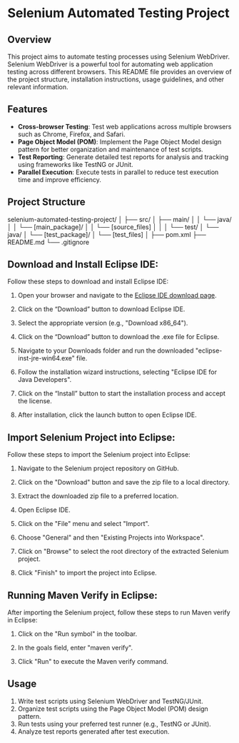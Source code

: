 # Selenium Automated Testing Project

## Overview

This project aims to automate testing processes using Selenium WebDriver. Selenium WebDriver is a powerful tool for automating web application testing across different browsers. This README file provides an overview of the project structure, installation instructions, usage guidelines, and other relevant information.

## Features

- **Cross-browser Testing**: Test web applications across multiple browsers such as Chrome, Firefox, and Safari.
- **Page Object Model (POM)**: Implement the Page Object Model design pattern for better organization and maintenance of test scripts.
- **Test Reporting**: Generate detailed test reports for analysis and tracking using frameworks like TestNG or JUnit.
- **Parallel Execution**: Execute tests in parallel to reduce test execution time and improve efficiency.

## Project Structure
selenium-automated-testing-project/
│
├── src/
│ ├── main/
│ │ └── java/
│ │ └── [main_package]/
│ │ └── [source_files]
│ │
│ └── test/
│ └── java/
│ └── [test_package]/
│ └── [test_files]
│
├── pom.xml
├── README.md
└── .gitignore


## Download and Install Eclipse IDE:

Follow these steps to download and install Eclipse IDE:

1. Open your browser and navigate to the [Eclipse IDE download page](https://www.eclipse.org/downloads/).

2. Click on the “Download” button to download Eclipse IDE.

3. Select the appropriate version (e.g., "Download x86_64").

4. Click on the “Download” button to download the .exe file for Eclipse.

5. Navigate to your Downloads folder and run the downloaded "eclipse-inst-jre-win64.exe" file.

6. Follow the installation wizard instructions, selecting "Eclipse IDE for Java Developers".

7. Click on the “Install” button to start the installation process and accept the license.

8. After installation, click the launch button to open Eclipse IDE.

## Import Selenium Project into Eclipse:

Follow these steps to import the Selenium project into Eclipse:

1. Navigate to the Selenium project repository on GitHub.

2. Click on the "Download" button and save the zip file to a local directory.

3. Extract the downloaded zip file to a preferred location.

4. Open Eclipse IDE.

5. Click on the "File" menu and select "Import".

6. Choose "General" and then "Existing Projects into Workspace".

7. Click on "Browse" to select the root directory of the extracted Selenium project.

8. Click "Finish" to import the project into Eclipse.

## Running Maven Verify in Eclipse:

After importing the Selenium project, follow these steps to run Maven verify in Eclipse:

1. Click on the "Run symbol" in the toolbar.


3. In the goals field, enter "maven verify".

4. Click "Run" to execute the Maven verify command.

## Usage

1. Write test scripts using Selenium WebDriver and TestNG/JUnit.
2. Organize test scripts using the Page Object Model (POM) design pattern.
3. Run tests using your preferred test runner (e.g., TestNG or JUnit).
4. Analyze test reports generated after test execution.
